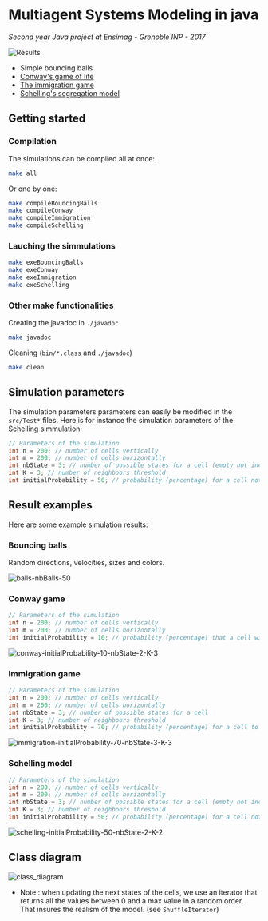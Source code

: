 # Multiagent Systems Modeling in java

*Second year Java project at Ensimag - Grenoble INP - 2017*

![Results](results/results.png)

- Simple bouncing balls
- [Conway's game of life](https://en.wikipedia.org/wiki/Conway%27s_Game_of_Life#Rules)
- [The immigration game](https://en.wikipedia.org/wiki/Cyclic_cellular_automaton)
- [Schelling's segregation model](http://nifty.stanford.edu/2014/mccown-schelling-model-segregation/)

## Getting started

### Compilation

The simulations can be compiled all at once:
```sh
make all
```
Or one by one:
```sh
make compileBouncingBalls
make compileConway
make compileImmigration
make compileSchelling
```

### Lauching the simmulations

```sh
make exeBouncingBalls
make exeConway
make exeImmigration
make exeSchelling
```

### Other make functionalities

Creating the javadoc in `./javadoc`

```sh
make javadoc
```
Cleaning (`bin/*.class` and `./javadoc`)
```sh
make clean
```

## Simulation parameters

The simulation parameters parameters can easily be modified in the `src/Test*` files. Here is for instance the simulation parameters of the Schelling simmulation:

```java
// Parameters of the simulation
int n = 200; // number of cells vertically
int m = 200; // number of cells horizontally
int nbState = 3; // number of possible states for a cell (empty not included)
int K = 3; // number of neighboors threshold
int initialProbability = 50; // probability (percentage) for a cell not to start empty
```

## Result examples

Here are some example simulation results:

### Bouncing balls

Random directions, velocities, sizes and colors.

![balls-nbBalls-50](results/balls.gif)

### Conway game
```java
// Parameters of the simulation
int n = 200; // number of cells vertically
int m = 200; // number of cells horizontally
int initialProbability = 10; // probability (percentage) that a cell will begin the simulation alive
```

![conway-initialProbability-10-nbState-2-K-3](results/conway.gif)

### Immigration game

```java
// Parameters of the simulation
int n = 200; // number of cells vertically
int m = 200; // number of cells horizontally
int nbState = 3; // number of possible states for a cell
int K = 3; // number of neighboors threshold
int initialProbability = 70; // probability (percentage) for a cell to start at a state > 0
```

![immigration-initialProbability-70-nbState-3-K-3](results/immigration.gif)

### Schelling model

```java
// Parameters of the simulation
int n = 200; // number of cells vertically
int m = 200; // number of cells horizontally
int nbState = 3; // number of possible states for a cell (empty not included)
int K = 3; // number of neighboors threshold
int initialProbability = 50; // probability (percentage) for a cell not to start empty
```

![schelling-initialProbability-50-nbState-2-K-2](results/segregation.gif)

## Class diagram

![class_diagram](results/class_diagram.png)

- Note : when updating the next states of the cells, we use an iterator that returns all the values between 0 and a max value in a random order. That insures the realism of the model. (see `ShuffleIterator`)
